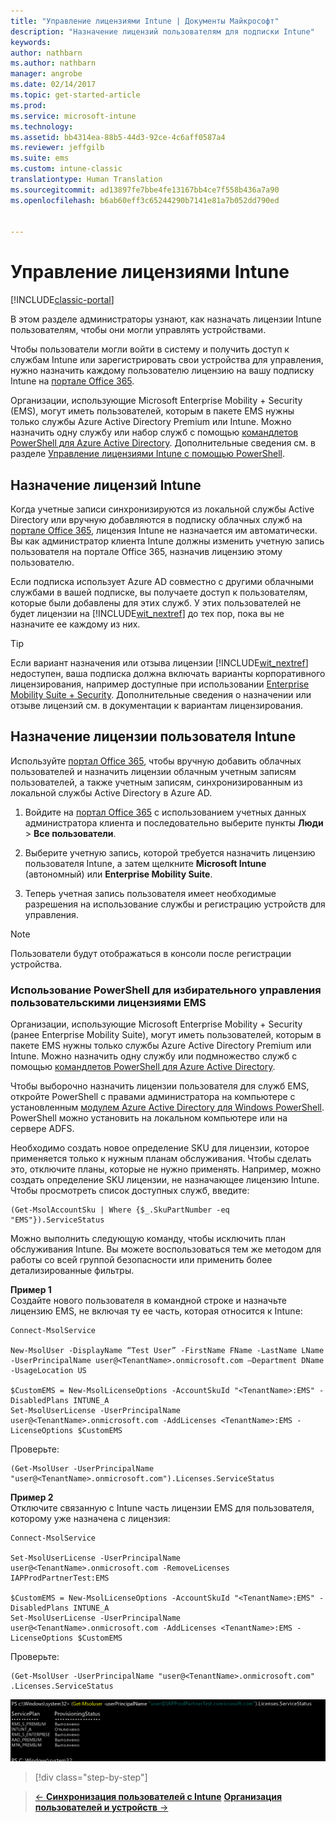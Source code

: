 ```yaml
---
title: "Управление лицензиями Intune | Документы Майкрософт"
description: "Назначение лицензий пользователям для подписки Intune"
keywords: 
author: nathbarn
ms.author: nathbarn
manager: angrobe
ms.date: 02/14/2017
ms.topic: get-started-article
ms.prod: 
ms.service: microsoft-intune
ms.technology: 
ms.assetid: bb4314ea-88b5-44d3-92ce-4c6aff0587a4
ms.reviewer: jeffgilb
ms.suite: ems
ms.custom: intune-classic
translationtype: Human Translation
ms.sourcegitcommit: ad13897fe7bbe4fe13167bb4ce7f558b436a7a90
ms.openlocfilehash: b6ab60eff3c65244290b7141e81a7b052dd790ed


---
```


# <a name="manage-intune-licenses"></a>Управление лицензиями Intune

[!INCLUDE[classic-portal](../includes/classic-portal.md)]

В этом разделе администраторы узнают, как назначать лицензии Intune пользователям, чтобы они могли управлять устройствами.

Чтобы пользователи могли войти в систему и получить доступ к службам Intune или зарегистрировать свои устройства для управления, нужно назначить каждому пользователю лицензию на вашу подписку Intune на [портале Office 365](http://go.microsoft.com/fwlink/p/?LinkId=698854).

Организации, использующие Microsoft Enterprise Mobility + Security (EMS), могут иметь пользователей, которым в пакете EMS нужны только службы Azure Active Directory Premium или Intune. Можно назначить одну службу или набор служб с помощью [командлетов PowerShell для Azure Active Directory](https://msdn.microsoft.com/library/jj151815.aspx). Дополнительные сведения см. в разделе [Управление лицензиями Intune с помощью PowerShell](start-with-a-paid-subscription-to-microsoft-intune-step-4-posh.md).

## <a name="how-intune-licenses-are-assigned"></a>Назначение лицензий Intune
Когда учетные записи синхронизируются из локальной службы Active Directory или вручную добавляются в подписку облачных служб на [портале Office 365](http://go.microsoft.com/fwlink/p/?LinkId=698854), лицензия Intune не назначается им автоматически. Вы как администратор клиента Intune должны изменить учетную запись пользователя на портале Office 365, назначив лицензию этому пользователю.

Если подписка использует Azure AD совместно с другими облачными службами в вашей подписке, вы получаете доступ к пользователям, которые были добавлены для этих служб. У этих пользователей не будет лицензии на [!INCLUDE[wit_nextref](../includes/wit_nextref_md.md)] до тех пор, пока вы не назначите ее каждому из них.

> [!TIP]
> Если вариант назначения или отзыва лицензии [!INCLUDE[wit_nextref](../includes/wit_nextref_md.md)] недоступен, ваша подписка должна включать варианты корпоративного лицензирования, например доступные при использовании [Enterprise Mobility Suite + Security](https://www.microsoft.com/en-us/server-cloud/enterprise-mobility/overview.aspx). Дополнительные сведения о назначении или отзыве лицензий см. в документации к вариантам лицензирования.

## <a name="assign-an-intune-user-license"></a>Назначение лицензии пользователя Intune

Используйте [портал Office 365](http://go.microsoft.com/fwlink/p/?LinkId=698854), чтобы вручную добавить облачных пользователей и назначить лицензии облачным учетным записям пользователей, а также учетным записям, синхронизированным из локальной службы Active Directory в Azure AD.

1.  Войдите на [портал Office 365](http://go.microsoft.com/fwlink/p/?LinkId=698854) с использованием учетных данных администратора клиента и последовательно выберите пункты **Люди**  >  **Все пользователи**.

2.  Выберите учетную запись, которой требуется назначить лицензию пользователя Intune, а затем щелкните **Microsoft Intune** (автономный) или **Enterprise Mobility Suite**.

3.  Теперь учетная запись пользователя имеет необходимые разрешения на использование службы и регистрацию устройств для управления.

> [!NOTE]
> Пользователи будут отображаться в консоли после регистрации устройства.

### <a name="use-powershell-to-selectively-manage-ems-user-licenses"></a>Использование PowerShell для избирательного управления пользовательскими лицензиями EMS
Организации, использующие Microsoft Enterprise Mobility + Security (ранее Enterprise Mobility Suite), могут иметь пользователей, которым в пакете EMS нужны только службы Azure Active Directory Premium или Intune. Можно назначить одну службу или подмножество служб с помощью [командлетов PowerShell для Azure Active Directory](https://msdn.microsoft.com/library/jj151815.aspx).

Чтобы выборочно назначить лицензии пользователя для служб EMS, откройте PowerShell с правами администратора на компьютере с установленным [модулем Azure Active Directory для Windows PowerShell](https://msdn.microsoft.com/library/jj151815.aspx#bkmk_installmodule). PowerShell можно установить на локальном компьютере или на сервере ADFS.

Необходимо создать новое определение SKU для лицензии, которое применяется только к нужным планам обслуживания. Чтобы сделать это, отключите планы, которые не нужно применять. Например, можно создать определение SKU лицензии, не назначающее лицензию Intune. Чтобы просмотреть список доступных служб, введите:

    (Get-MsolAccountSku | Where {$_.SkuPartNumber -eq "EMS"}).ServiceStatus

Можно выполнить следующую команду, чтобы исключить план обслуживания Intune. Вы можете воспользоваться тем же методом для работы со всей группой безопасности или применить более детализированные фильтры.

**Пример 1**<br>
Создайте нового пользователя в командной строке и назначьте лицензию EMS, не включая ту ее часть, которая относится к Intune:

    Connect-MsolService

    New-MsolUser -DisplayName “Test User” -FirstName FName -LastName LName -UserPrincipalName user@<TenantName>.onmicrosoft.com –Department DName -UsageLocation US

    $CustomEMS = New-MsolLicenseOptions -AccountSkuId "<TenantName>:EMS" -DisabledPlans INTUNE_A
    Set-MsolUserLicense -UserPrincipalName user@<TenantName>.onmicrosoft.com -AddLicenses <TenantName>:EMS -LicenseOptions $CustomEMS


Проверьте:

    (Get-MsolUser -UserPrincipalName "user@<TenantName>.onmicrosoft.com").Licenses.ServiceStatus

**Пример 2**<br>
Отключите связанную с Intune часть лицензии EMS для пользователя, которому уже назначена с лицензия:

    Connect-MsolService

    Set-MsolUserLicense -UserPrincipalName user@<TenantName>.onmicrosoft.com -RemoveLicenses IAPProdPartnerTest:EMS

    $CustomEMS = New-MsolLicenseOptions -AccountSkuId "<TenantName>:EMS" -DisabledPlans INTUNE_A
    Set-MsolUserLicense -UserPrincipalName user@<TenantName>.onmicrosoft.com -AddLicenses <TenantName>:EMS -LicenseOptions $CustomEMS

Проверьте:

    (Get-MsolUser -UserPrincipalName "user@<TenantName>.onmicrosoft.com" .Licenses.ServiceStatus

![PoSH-AddLic-Verify](./media/posh-addlic-verify.png)

>[!div class="step-by-step"]

>[&larr; **Синхронизация пользователей с Intune**](.\start-with-a-paid-subscription-to-microsoft-intune-step-2.md)     [**Организация пользователей и устройств** &rarr;](.\start-with-a-paid-subscription-to-microsoft-intune-step-5.md)  



<!--HONumber=Feb17_HO3-->


